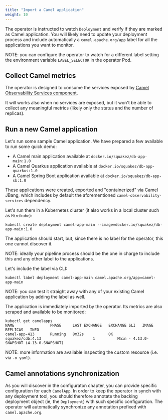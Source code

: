 ```yaml
---
title: "Import a Camel application"
weight: 10
---
```


The operator is instructed to watch `Deployment` and verify if they are marked as Camel application. You will likely need to update your deployment process and include automatically a `camel.apache.org/app` label for all the applications you want to monitor.

NOTE: you can configure the operator to watch for a different label setting the environment variable `LABEL_SELECTOR` in the operator Pod.

## Collect Camel metrics

The operator is designed to consume the services exposed by [Camel Observability Services component](https://camel.apache.org/components/next/others/observability-services.html).

It will works also when no services are exposed, but it won't be able to collect any meaningful metrics (likely only the status and the number of replicas).

## Run a new Camel application

Let's run some sample Camel application. We have prepared a few available to run some quick demo:

* A Camel main application available at `docker.io/squakez/db-app-main:1.0`
* A Camel Quarkus application available at `docker.io/squakez/db-app-quarkus:1.0`
* A Camel Spring Boot application available at `docker.io/squakez/db-app-sb:1.0`

These applications were created, exported and "containerized" via Camel JBang, which includes by default the aforementioned `camel-observability-services` dependency.

Let's run them in a Kubernetes cluster (it also works in a local cluster such as `Minikube`):

```
kubectl create deployment camel-app-main --image=docker.io/squakez/db-app-main:1.0
```

The application should start, but, since there is no label for the operator, this one cannot discover it.

NOTE: ideally your pipeline process should be the one in charge to include this and any other label to the applications.

Let's include the label via CLI:

```
kubectl label deployment camel-app-main camel.apache.org/app=camel-app-main
```

NOTE: you can test it straight away with any of your existing Camel application by adding the label as well.

The application is immediately imported by the operator. Its metrics are also scraped and available to be monitored:

```
kubectl get camelapps
NAME                PHASE     LAST EXCHANGE   EXCHANGE SLI   IMAGE                                  REPLICAS   INFO
camel-app-413       Running   8m32s           OK             squakez/cdb:4.13                       1          Main - 4.13.0-SNAPSHOT (4.13.0-SNAPSHOT)
```

NOTE: more information are available inspecting the custom resource (i.e. via `-o yaml`).

## Camel annotations synchronization

As you will discover in the configuraton chapter, you can provide specific configuration for each `CamelApp`. In order to keep the operator in synch with any deployment tool, you should therefore annotate the backing deployment object (ie, the `Deployment`) with such specific configuration. The operator will automatically synchronize any annotation prefixed with `camel.apache.org`.